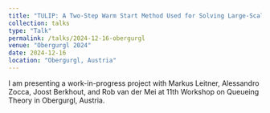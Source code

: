 ```yaml
---
title: "TULIP: A Two-Step Warm Start Method Used for Solving Large-Scale Stochastic Mixed-Integer Problems"
collection: talks
type: "Talk"
permalink: /talks/2024-12-16-obergurgl
venue: "Obergurgl 2024"
date: 2024-12-16
location: "Obergurgl, Austria"
---
```


I am presenting a work-in-progress project with Markus Leitner, Alessandro Zocca, Joost Berkhout, and Rob van der Mei at 11th Workshop on Queueing Theory in Obergurgl, Austria.
